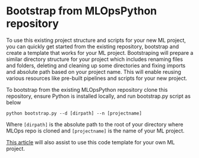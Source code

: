 # Bootstrap from MLOpsPython repository

To use this existing project structure and scripts for your new ML project, you can quickly get started from the existing repository,  bootstrap and create a template that works for your ML project. Bootstraping will prepare a similar directory structure for your project which includes renaming files and folders, deleting and cleaning up some directories and fixing imports and absolute path based on your project name. This will enable reusing various resources like pre-built pipelines and scripts for your new project.

To bootstrap from the existing MLOpsPython repository clone this repository, ensure Python is installed locally, and run bootstrap.py script as below

`python bootstrap.py --d [dirpath] --n [projectname]`

Where `[dirpath]` is the absolute path to the root of your directory where MLOps repo is cloned and `[projectname]` is the name of your ML project.

[This article](https://docs.microsoft.com/azure/machine-learning/tutorial-convert-ml-experiment-to-production#use-your-own-model-with-mlopspython-code-template) will also assist to use this code template for your own ML project.

